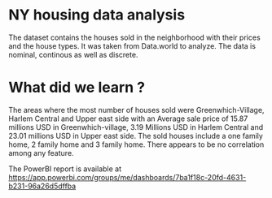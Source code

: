 # NY housing data analysis
The dataset contains the houses sold in the neighborhood with their prices and the house types. It was taken from Data.world to analyze. The data is nominal, continous as well as discrete.
# What did we learn ?
The areas where the most number of houses sold were Greenwhich-Village, Harlem Central and Upper east side with an Average sale price of 15.87 millions USD in Greenwhich-village, 3.19 Millions USD in 
Harlem Central and 23.01 millions USD in Upper east side.
The sold houses include a one family home, 2 family home and 3 family home.
There appears to be no correlation among any feature.


The PowerBI report is available at https://app.powerbi.com/groups/me/dashboards/7ba1f18c-20fd-4631-b231-96a26d5dffba
